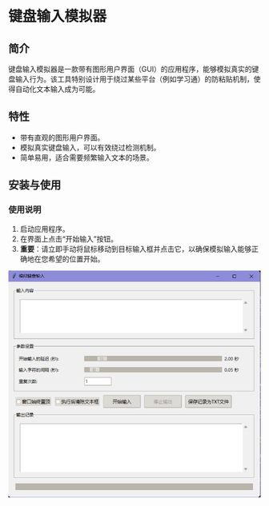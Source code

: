 # 键盘输入模拟器

## 简介

键盘输入模拟器是一款带有图形用户界面（GUI）的应用程序，能够模拟真实的键盘输入行为。该工具特别设计用于绕过某些平台（例如学习通）的防粘贴机制，使得自动化文本输入成为可能。

## 特性

- 带有直观的图形用户界面。
- 模拟真实键盘输入，可以有效绕过检测机制。
- 简单易用，适合需要频繁输入文本的场景。

## 安装与使用


### 使用说明

1. 启动应用程序。
2. 在界面上点击“开始输入”按钮。
3. **重要**：请立即手动将鼠标移动到目标输入框并点击它，以确保模拟输入能够正确地在您希望的位置开始。

![示意图](image.png)




